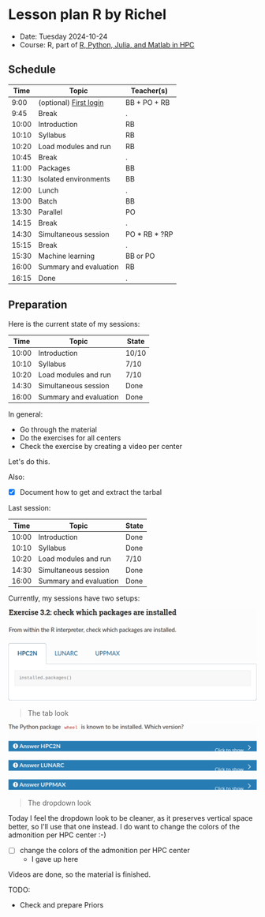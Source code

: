 # Lesson plan R by Richel

- Date: Tuesday 2024-10-24
- Course: R, part of [R, Python, Julia, and Matlab in HPC](https://github.com/UPPMAX/R-python-julia-matlab-HPC/)

## Schedule

| Time  | Topic                                                                                          | Teacher(s)      |
| ----- | ---------------------------------------------------------------------------------------------- | --------------- |
| 9:00  | (optional) [First login](https://uppmax.github.io/R-python-julia-matlab-HPC/common/login.html) | BB + PO + RB    |
| 9:45  | Break                                                                                          | .               |
| 10:00 | Introduction                                                                                   | RB              |
| 10:10 | Syllabus                                                                                       | RB              |
| 10:20 | Load modules and run                                                                           | RB              |
| 10:45 | Break                                                                                          | .               |
| 11:00 | Packages                                                                                       | BB              |
| 11:30 | Isolated environments                                                                          | BB              |
| 12:00 | Lunch                                                                                          | .               |
| 13:00 | Batch                                                                                          | BB              |
| 13:30 | Parallel                                                                                       | PO              |
| 14:15 | Break                                                                                          | .               |
| 14:30 | Simultaneous session                                                                           | PO \* RB \* ?RP |
| 15:15 | Break                                                                                          | .               |
| 15:30 | Machine learning                                                                               | BB or PO        |
| 16:00 | Summary and evaluation                                                                         | RB              |
| 16:15 | Done                                                                                           | .               |

## Preparation

Here is the current state of my sessions:

Time  | Topic                   | State
------|-------------------------|------
10:00 | Introduction            | 10/10
10:10 | Syllabus                | 7/10
10:20 | Load modules and run    | 7/10
14:30 | Simultaneous session    | Done
16:00 | Summary and evaluation  | Done

In general:

- Go through the material
- Do the exercises for all centers
- Check the exercise by creating a video per center

Let's do this. 

Also:

- [x] Document how to get and extract the tarbal

Last session:

Time  | Topic                   | State
------|-------------------------|------
10:00 | Introduction            | Done
10:10 | Syllabus                | Done
10:20 | Load modules and run    | 7/10
14:30 | Simultaneous session    | Done
16:00 | Summary and evaluation  | Done

Currently, my sessions have two setups:

![](tab_look.png)

> The tab look

![](dropdown_look.png)

> The dropdown look

Today I feel the dropdown look to be cleaner,
as it preserves vertical space better,
so I'll use that one instead.
I do want to change the colors of the admonition per HPC center :-)

- [ ] change the colors of the admonition per HPC center
    - I gave up here

Videos are done, so the material is finished.

TODO:
- Check and prepare Priors




